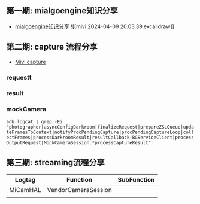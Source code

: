## 第一期: mialgoengine知识分享

- [mialgoengine知识分享](https://xiaomi.f.mioffice.cn/docx/doxk4tBZg5FQyLPrBALpwNNkZle)
![[mivi 2024-04-09 20.03.39.excalidraw]]
## 第二期: capture 流程分享

- [Mivi capture](https://xiaomi.f.mioffice.cn/docx/doxk4KiUwSLu6VaLi0gjwjjTzqk)
### requestt

### result

### mockCamera


`adb logcat | grep -Ei "photographer|asyncConfigDarkroom|finalizeRequest|prepareZSLQueue|updateFramesToContext|notifyProcPendingCapture|procPendingCaptureLoop|collectFrames|processDarkroomResult|resultCallback|BGServiceClient|processOutputRequest|MockCameraSession.*processCaptureResult"`

## 第三期: streaming流程分享

| Logtag   | Function            | SubFunction |
| -------- | ------------------- | ----------- |
| MiCamHAL | VendorCameraSession |             |
|          |                     |             |
